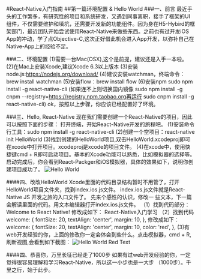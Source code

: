 #React-Native入门指南
##第一篇环境配置 & Hello World
###一、前言
	最近手头的工作繁多，有研究性的项目和系统研发，又遇到同事离职，接手了框架的UI组件，不仅需要维护和填坑，还需要开发新的功能组件。因为身在H5-Hybird的框架部门，最近团队开始尝试使用React-Native来做些东西。之前也有过开发iOS App的冲动，学了点Objective-C,这次正好借此机会进入App开发，以弥补自己在Native-App上的经验不足。

###二、环境配置
	(1)需要一台Mac(OSX),这个是前提，建议还是入手一本啦。
	(2)在Mac上安装Xcode,建议Xcode 6.3以上版本
	(3)安装node.js:https://nodejs.org/download/
	(4)建议安装watchman，终端命令：brew install watchman
	(5)安装flow：brew install flow
	(6)安装npm sudo npm install -g react-native-cli (如果连不上则切换国内镜像 sudo npm install -g cnpm --registry=https://registry.npm.taobao.org再运行 sudo cnpm install -g react-native-cli)
	ok，按照以上步骤，你应该已经配置好了环境。

###三、Hello, React-Native
	现在我们需要创建一个React-Native的项目，因此可以按照下面的步骤：
	打开终端，开始React-Native开发的旅程吧。
	(1)安装命令行工具：sudo npm install -g react-native-cli
	(2)创建一个空项目：react-native init HelloWorld
	(3)找到创建的HelloWorld项目,双击HelloWorld.xcodeproj即可在xcode中打开项目。xcodeproj是xcode的项目文件。
	(4)在xcode中，使用快捷键cmd + R即可启动项目。基本的Xcode功能可以熟悉，比如模拟器的选择等。
	启动完成后，你会看到React-Packger和iOS模拟器，具体的效果如下，说明你创建项目成功了。
![Hello World](pic/1_1.png)

####四、改改HelloWorld
	Xcode里面的代码目录结构暂时不用管了，打开HelloWorld项目文件夹，找到index.ios.js文件。
	index.ios.js文件就是React-Native JS 开发之旅的入口文件了。 先来个感性的认识，修改一
	些文本，下一篇会解读里面的代码。用文本编辑器打开index.ios.js文件。
	（1）找到代码<Text></Text>部分：
	<Text style={styles.welcome}>
          Welcome to React Native!
    </Text>
    修改成如下：
    <Text style={styles.welcome}>
          React-Native入门学习
    </Text>
	（2）找到代码
	welcome: {
    	fontSize: 20,
    	textAlign: 'center',
    	margin: 10,
    },
    修改成如下：
    welcome: {
    	fontSize: 20,
    	textAlign: 'center',
    	margin: 10,
    	color: 'red',
    },
    (3)有web开发经验的你，上面的修改你一定会体会到些什么。点击模拟器，cmd + R,刷新视图,会看到如下截图：
![Hello World Red Text](pic/1_2.png)

####四、恭喜你，万里长征已经走了1000步
	如果有过web开发经验的你，一定觉得很容易理解和学习React-Native，所以这一小步也是一大步
	（1000步）。千里之行，始于此步。
